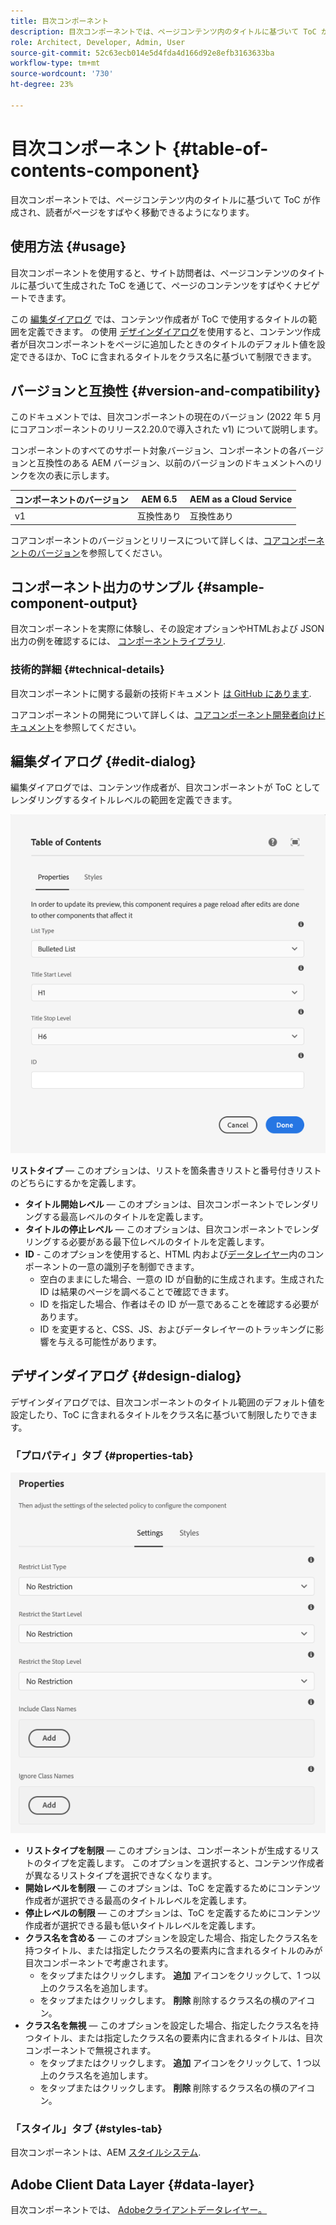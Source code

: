```yaml
---
title: 目次コンポーネント
description: 目次コンポーネントでは、ページコンテンツ内のタイトルに基づいて ToC が作成され、読者がページをすばやく移動できるようになります。
role: Architect, Developer, Admin, User
source-git-commit: 52c63ecb014e5d4fda4d166d92e8efb3163633ba
workflow-type: tm+mt
source-wordcount: '730'
ht-degree: 23%

---
```


# 目次コンポーネント {#table-of-contents-component}

目次コンポーネントでは、ページコンテンツ内のタイトルに基づいて ToC が作成され、読者がページをすばやく移動できるようになります。

## 使用方法 {#usage}

目次コンポーネントを使用すると、サイト訪問者は、ページコンテンツのタイトルに基づいて生成された ToC を通じて、ページのコンテンツをすばやくナビゲートできます。

この [編集ダイアログ](#edit-dialog) では、コンテンツ作成者が ToC で使用するタイトルの範囲を定義できます。 の使用 [デザインダイアログ](#design-dialog)を使用すると、コンテンツ作成者が目次コンポーネントをページに追加したときのタイトルのデフォルト値を設定できるほか、ToC に含まれるタイトルをクラス名に基づいて制限できます。

## バージョンと互換性 {#version-and-compatibility}

このドキュメントでは、目次コンポーネントの現在のバージョン (2022 年 5 月にコアコンポーネントのリリース2.20.0で導入された v1) について説明します。

コンポーネントのすべてのサポート対象バージョン、コンポーネントの各バージョンと互換性のある AEM バージョン、以前のバージョンのドキュメントへのリンクを次の表に示します。

| コンポーネントのバージョン | AEM 6.5 | AEM as a Cloud Service |
|---|---|---|
| v1 | 互換性あり | 互換性あり |

コアコンポーネントのバージョンとリリースについて詳しくは、[コアコンポーネントのバージョン](/help/versions.md)を参照してください。

## コンポーネント出力のサンプル {#sample-component-output}

目次コンポーネントを実際に体験し、その設定オプションやHTMLおよび JSON 出力の例を確認するには、 [コンポーネントライブラリ](https://adobe.com/go/aem_cmp_library_tableofcontents).

### 技術的詳細 {#technical-details}

目次コンポーネントに関する最新の技術ドキュメント [は GitHub にあります](https://adobe.com/go/aem_cmp_tech_tableofcontents_v1).

コアコンポーネントの開発について詳しくは、[コアコンポーネント開発者向けドキュメント](/help/developing/overview.md)を参照してください。

## 編集ダイアログ {#edit-dialog}

編集ダイアログでは、コンテンツ作成者が、目次コンポーネントが ToC としてレンダリングするタイトルレベルの範囲を定義できます。

![目次コンポーネントの編集ダイアログ](/help/assets/tableofcontents-edit.png)

**リストタイプ**  — このオプションは、リストを箇条書きリストと番号付きリストのどちらにするかを定義します。
* **タイトル開始レベル**  — このオプションは、目次コンポーネントでレンダリングする最高レベルのタイトルを定義します。
* **タイトルの停止レベル**  — このオプションは、目次コンポーネントでレンダリングする必要がある最下位レベルのタイトルを定義します。
* **ID** - このオプションを使用すると、HTML 内および[データレイヤー](/help/developing/data-layer/overview.md)内のコンポーネントの一意の識別子を制御できます。
   * 空白のままにした場合、一意の ID が自動的に生成されます。生成された ID は結果のページを調べることで確認できます。
   * ID を指定した場合、作者はその ID が一意であることを確認する必要があります。
   * ID を変更すると、CSS、JS、およびデータレイヤーのトラッキングに影響を与える可能性があります。

## デザインダイアログ {#design-dialog}

デザインダイアログでは、目次コンポーネントのタイトル範囲のデフォルト値を設定したり、ToC に含まれるタイトルをクラス名に基づいて制限したりできます。

### 「プロパティ」タブ {#properties-tab}

![クイック検索コンポーネントのデザインダイアログ](/help/assets/tableofcontents-design.png)

* **リストタイプを制限**  — このオプションは、コンポーネントが生成するリストのタイプを定義します。 このオプションを選択すると、コンテンツ作成者が異なるリストタイプを選択できなくなります。
* **開始レベルを制限**  — このオプションは、ToC を定義するためにコンテンツ作成者が選択できる最高のタイトルレベルを定義します。
* **停止レベルの制限**  — このオプションは、ToC を定義するためにコンテンツ作成者が選択できる最も低いタイトルレベルを定義します。
* **クラス名を含める**  — このオプションを設定した場合、指定したクラス名を持つタイトル、または指定したクラス名の要素内に含まれるタイトルのみが目次コンポーネントで考慮されます。
   * をタップまたはクリックします。 **追加** アイコンをクリックして、1 つ以上のクラス名を追加します。
   * をタップまたはクリックします。 **削除** 削除するクラス名の横のアイコン。
* **クラス名を無視**  — このオプションを設定した場合、指定したクラス名を持つタイトル、または指定したクラス名の要素内に含まれるタイトルは、目次コンポーネントで無視されます。
   * をタップまたはクリックします。 **追加** アイコンをクリックして、1 つ以上のクラス名を追加します。
   * をタップまたはクリックします。 **削除** 削除するクラス名の横のアイコン。

### 「スタイル」タブ {#styles-tab}

目次コンポーネントは、AEM [スタイルシステム](/help/get-started/authoring.md#component-styling).

## Adobe Client Data Layer {#data-layer}

目次コンポーネントでは、 [Adobeクライアントデータレイヤー。](/help/developing/data-layer/overview.md)
